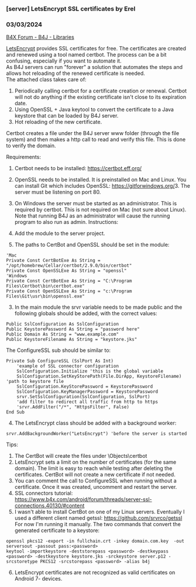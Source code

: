 ### [server] LetsEncrypt SSL certificates by Erel
### 03/03/2024
[B4X Forum - B4J - Libraries](https://www.b4x.com/android/forum/threads/159285/)

[LetsEncrypt](https://letsencrypt.org/) provides SSL certificates for free. The certificates are created and renewed using a tool named certbot. The process can be a bit confusing, especially if you want to automate it.  
As B4J servers can run "forever" a solution that automates the steps and allows hot reloading of the renewed certificate is needed.  
The attached class takes care of:  

1. Periodically calling certbot for a certificate creation or renewal. Certbot will not do anything if the existing certificate isn't close to its expiration date.
2. Using OpenSSL + Java keytool to convert the certificate to a Java keystore that can be loaded by B4J server.
3. Hot reloading of the new certificate.

Certbot creates a file under the B4J server www folder (through the file system) and then makes a http call to read and verify this file. This is done to verify the domain.  
  
Requirements:  

1. Certbot needs to be installed: <https://certbot.eff.org/>
2. OpenSSL needs to be installed. It is preinstalled on Mac and Linux.
You can install Git which includes OpenSSL: <https://gitforwindows.org/>3. The server must be listening on port 80.
4. On Windows the server must be started as an administrator. This is required by certbot. This is not required on Mac (not sure about Linux).
Note that running B4J as an administrator will cause the running program to also run as admin.
Instructions:  

1. Add the module to the server project.
2. The paths to CertBot and OpenSSL should be set in the module:

```B4X
'Mac  
Private Const CertBotExe As String = "/opt/homebrew/Cellar/certbot/2.9.0/bin/certbot"  
Private Const OpenSSLExe As String = "openssl"  
'Windows  
Private Const CertBotExe As String = "C:\Program Files\Certbot\bin\certbot.exe"  
Private Const OpenSSLExe As String = "c:\Program Files\Git\usr\bin\openssl.exe"
```

3. In the main module the srvr variable needs to be made public and the following globals should be added, with the correct values:

```B4X
Public SslConfiguration As SslConfiguration  
Public KeystorePassword As String = "password here"  
Public Domain As String = "www.example.com"  
Public KeystoreFilename As String = "keystore.jks"
```

The ConfigureSSL sub should be similar to:

```B4X
Private Sub ConfigureSSL (SslPort As Int)  
    'example of SSL connector configuration  
    SslConfiguration.Initialize 'this is the global variable  
    SslConfiguration.SetKeyStorePath(File.DirApp, KeystoreFilename) 'path to keystore file  
    SslConfiguration.KeyStorePassword = KeystorePassword  
    SslConfiguration.KeyManagerPassword = KeystorePassword  
    srvr.SetSslConfiguration(SslConfiguration, SslPort)  
    'add filter to redirect all traffic from http to https  
    'srvr.AddFilter("/*", "HttpsFilter", False)  
End Sub
```

4. The LetsEncrypt class should be added with a background worker:

```B4X
srvr.AddBackgroundWorker("LetsEncrypt") 'before the server is started
```


Tips:  

1. The CertBot will create the files under <project>\Objects\certbot
2. LetsEncrypt sets a limit on the number of certificates (for the same domain). The limit is easy to reach while testing after deleting the certificates. CertBot will not create a new certificate if not needed.
3. You can comment the call to ConfigureSSL when running without a certificate. Once it was created, uncomment and restart the server.
4. SSL connectors tutorial: <https://www.b4x.com/android/forum/threads/server-ssl-connections.40130/#content>
5. I wasn't able to install CertBot on one of my Linux servers. Eventually I used a different client named getssl: <https://github.com/srvrco/getssl>
For now I'm running it manually. The two commands that convert the generated certificate to a keystore:

```B4X
openssl pkcs12 -export -in fullchain.crt -inkey domain.com.key  -out serversout -passout pass:<password>  
keytool -importkeystore -deststorepass <password> -destkeypass <password> -destkeystore keystore.jks -srckeystore server.p12 -srcstoretype PKCS12 -srcstorepass <password> -alias b4j
```

6. LetsEncrypt certificates are not recognized as valid certificates on Android 7- devices.